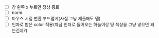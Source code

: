 
- [ ] 창 왼쪽 x 누르면 정상 종료
- [ ] norm
- [ ] 마우스 시점 변환 부드럽게(사실 그냥 제출해도 댐)
- [ ] 인자로 받은 color 적용(지금 인자로 들어오는 하늘이랑 땅 색상을 그냥 넣으면 되는건지?)
